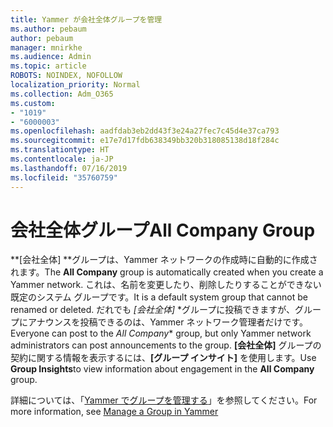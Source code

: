 ```yaml
---
title: Yammer が会社全体グループを管理
ms.author: pebaum
author: pebaum
manager: mnirkhe
ms.audience: Admin
ms.topic: article
ROBOTS: NOINDEX, NOFOLLOW
localization_priority: Normal
ms.collection: Adm_O365
ms.custom:
- "1019"
- "6000003"
ms.openlocfilehash: aadfdab3eb2dd43f3e24a27fec7c45d4e37ca793
ms.sourcegitcommit: e17e7d17fdb638349bb320b318085138d18f284c
ms.translationtype: HT
ms.contentlocale: ja-JP
ms.lasthandoff: 07/16/2019
ms.locfileid: "35760759"
---
```

# <a name="all-company-group"></a><span data-ttu-id="97eb9-102">会社全体グループ</span><span class="sxs-lookup"><span data-stu-id="97eb9-102">All Company Group</span></span>

<span data-ttu-id="97eb9-103">\*\*[会社全体] \*\*グループは、Yammer ネットワークの作成時に自動的に作成されます。</span><span class="sxs-lookup"><span data-stu-id="97eb9-103">The **All Company** group is automatically created when you create a Yammer network.</span></span> <span data-ttu-id="97eb9-104">これは、名前を変更したり、削除したりすることができない既定のシステム グループです。</span><span class="sxs-lookup"><span data-stu-id="97eb9-104">It is a default system group that cannot be renamed or deleted.</span></span> <span data-ttu-id="97eb9-105">だれでも *[会社全体]* \*グループに投稿できますが、グループにアナウンスを投稿できるのは、Yammer ネットワーク管理者だけです。</span><span class="sxs-lookup"><span data-stu-id="97eb9-105">Everyone can post to the *All Company*\* group, but only Yammer network administrators can post announcements to the group.</span></span> <span data-ttu-id="97eb9-106">**[会社全体]** グループの契約に関する情報を表示するには、**[グループ インサイト]** を使用します。</span><span class="sxs-lookup"><span data-stu-id="97eb9-106">Use **Group Insights**to view information about engagement in the **All Company** group.</span></span>

<span data-ttu-id="97eb9-107">詳細については、「[Yammer でグループを管理する](https://support.office.com/article/Manage-a-group-in-Yammer-6e05c6d6-5548-4c88-89cd-e6757a514ef2)」を参照してください。</span><span class="sxs-lookup"><span data-stu-id="97eb9-107">For more information, see [Manage a Group in Yammer](https://support.office.com/article/Manage-a-group-in-Yammer-6e05c6d6-5548-4c88-89cd-e6757a514ef2)</span></span>
